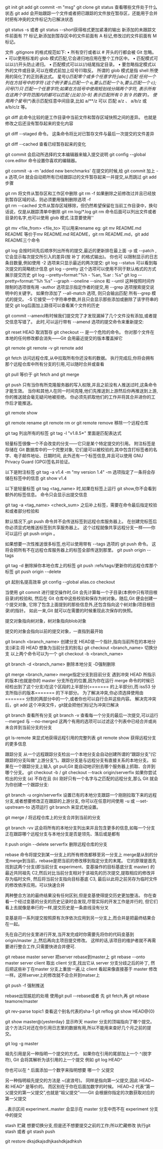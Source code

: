 git init
git add <filename>
git commit -m "msg"
git clone <url>
git status 查看哪些文件处于什么状态
git add 会开始跟踪一个文件或者把已跟踪的文件放在暂存区，还能用于合并时把有冲突的文件标记为已解决状态

git status -s 或者 git status --short获得格式更加紧凑的输出
新添加的未跟踪文件前面有 ?? 标记,新添加到暂存区中的文件前面有 A 标记,修改过的文件前面有 M 标记。

文件 .gitignore 的格式规范如下:
• 所有空行或者以 # 开头的行都会被 Git 忽略。
• 可以使用标准的 glob 模式匹配,它会递归地应用在整个工作区中。
• 匹配模式可以以(/)开头防止递归。
• 匹配模式可以以(/)结尾指定目录。
• 要忽略指定模式以外的文件或目录,可以在模式前加上叹号(!)取反。
所谓的 glob 模式是指 shell 所使用的简化了的正则表达式。 星号(*)匹配零个或多个任意字符;[abc] 匹配
任何一个列在方括号中的字符 (这个例子要么匹配一个 a,要么匹配一个 b,要么匹配一个 c); 问号(?)只
匹配一个任意字符;如果在方括号中使用短划线分隔两个字符, 表示所有在这两个字符范围内的都可以匹配
(比如 [0-9] 表示匹配所有 0 到 9 的数字)。 使用两个星号(\**)表示匹配任意中间目录,比如 a/**/z 可以
匹配 a/z 、 a/b/z 或 a/b/c/z 等。

git diff
此命令比较的是工作目录中当前文件和暂存区域快照之间的差异。 也就是修改之后还没有暂存起来的变化内容

git diff --staged 命令。 这条命令将比对已暂存文件与最后一次提交的文件差异

git diff --cached 查看已经暂存起来的变化

git commit 会启动所选择的文本编辑器来输入提交说明
git config --global core.editor 命令设置你喜欢的编辑器。

git commit -a -m 'added new benchmarks'
在提交的时候,给 git commit 加上 -a 选项,Git 就会自动把所有已经跟踪过的文件暂存起来一并提交,从而跳过 git add 步骤

git rm <file> 将文件从暂存区和工作区中删除
git rm -f <file>如果删除之前修改过并且已经放到暂存区域的话，则必须要用强制删除选项 -f \
git rm --cached <file> 文件从暂存区域移除，但仍然希望保留在当前工作目录中，换句话说，仅是从跟踪清单中删除
git rm log/\*.log  git rm 命令后面可以列出文件或者目录的名字,也可以使用 glob 模式.注意要使用'\'

git mv <file_from> <file_to> 可以用来rename
eg: git mv README.md README 等价于mv README.md README，git rm README.md，git add README三个命令

git log 会按时间先后顺序列出所有的提交,最近的更新排在最上面
-p 或 --patch ,它会显示每次提交所引入的差异(按 补丁 的格式输出)。 你也可
以限制显示的日志条目数量,例如使用 -2 选项来只显示最近的两次提交:
git log --status 可以看到每次提交的简略统计信息
git log --pretty 这个选项可以使用不同于默认格式的方式展示提交历史
git log --pretty=format:"%h - %an, %ar : %s"
git log --pretty=format:"%h %s" --graph
--oneline
--since 和 --until 这种按照时间作限制的选项很有用
-author 选项显示指定作者的提交,用 --grep 选项搜索提交说明中的关键字。
如果你添加了 --all-match 选项, 则只会输出匹配 所有--grep 模式的提交。
-S 它接受一个字符串参数,并且只会显示那些添加或删除了该字符串的提交
git log后面加上路径可以查看某个文件的历史

git commit --amend有时候我们提交完了才发现漏掉了几个文件没有添加,或者提交信息写错了。 此时,可以运行带有 --amend 选项的提交命令来重新提交:

git reset HEAD <file>取消暂存
git checkout -- <file> 是一个危险的命令。 你对那个文件在本地的任何修改都会消失——Git 会用最近提交的版本覆盖掉它

git remote 
git remote -v
git remote add <shortname> <url>

git fetch <remote>访问远程仓库,从中拉取所有你还没有的数据。 执行完成后,你将会拥有那个远程仓库中所有分支的引用,可以随时合并或查看

git pull 等价于 git fetch and git merge

git push <remote> <branch>
只有当你有所克隆服务器的写入权限,并且之前没有人推送过时,这条命令才能生效。 当你和其他人在同一时间克隆,他们先推送到上游然后你再推送到上游,你的推送就会毫无疑问地被拒绝。 你必须先抓取他们的工作并将其合并进你的工作后才能推送。

git remote show <remote>

git remote rename  <old remote name> <new remote name>
git remote rm or git remote remove 移除一个远程仓库

git tag 列出所有的标签
git tag -l "v1.8.5*" 里面是匹配表达式

轻量标签很像一个不会改变的分支——它只是某个特定提交的引用。
附注标签是存储在 Git 数据库中的一个完整对象, 它们是可以被校验的,其中包含打标签者的名字、电子邮件地址、日期时间, 此外还有一个标签信息,并且可以使用 GNU Privacy Guard (GPG)签名并验证。

以下是附注标签
git tag -a v1.4 -m "my version 1.4"
-m 选项指定了一条将会存储在标签中的信息
git show v1.4

以下是轻量标签
git tag <tag_name>
时,如果在标签上运行 git show,你不会看到额外的标签信息。 命令只会显示出提交信息

git tag -a <tag_name> <check_sum> 之后补上标签，需要在命令最后指定校验和或者部分检验和

默认情况下,git push 命令并不会传送标签到远程仓库服务器上。 在创建完标签后你必须显式地推送标签到共享服务器上。 这个过程就像共享远程分支一样——你可以运行 git push origin <tagname>。

如果想要一次性推送很多标签,也可以使用带有 --tags 选项的 git push 命令。 这将会把所有不在远程仓库服务器上的标签全部传送到那里。 git push origin --tags

git tag -d <tagname> 删除掉你本地仓库上的标签
git push <remote> :refs/tags/<tagname>更新你的远程仓库那个标签
git push origin --delete <tagname>

git 起别名提高效率 
git config --global alias.co checkout

当使用 git commit 进行提交操作时,Git 会先计算每一个子目录(本例中只有项目根目录)的校验和, 然后在 Git 仓库中这些校验和保存为树对象。随后,Git 便会创建一个提交对象, 它除了包含上面提到的那些信息外,还包含指向这个树对象(项目根目录)的指针。 如此一来,Git 就可以在需要的时候重现此次保存的快照。

提交对象指向树对象，树对象指向blob对象

提交的对象会指向以前的提交对象，一直指到最开始

git branch <branch_name> 创建分支
HEAD是一个指针,指向当前所在的本地分支(译注:将 HEAD 想象为当前分支的别名)
git checkout <branch_name> 切换分支
以上两个命令可以为一个 git checkout -b <branch_name>

git branch -d <branch_name> 删除本地分支 -D强制删除

git merge <branch_name> merge指定分支到目前分支
遇到冲突
HEAD 所指示的版本(也就是你的 master 分支所在的位置,因为你在运行 merge 命令的时候已经检出到了这个分支)在这个区段的上半部分(======= 的上半部分),而 iss53 分支所指示的版本======= 的下半部分。 为了解决冲突,你必须选择使用由 ======= 分割的两部分中的一个,或者你也可以自行合并这些内容。
解决完冲突后，git add 这个冲突文件，git就会把他们标记为冲突已解决

git branch 查看所有分支
git branch -v 查看每一个分支的最后一次提交,可以运行 
--merged 与 --no-merged 这两个有用的选项可以过滤这个列表中已经合并或尚未合并到当前分支的分支

git ls-remote <remote> 来显式地获得远程引用的完整列表
git remote show <remote> 获得远程分支的更多信息

跟踪分支
从一个远程跟踪分支检出一个本地分支会自动创建所谓的“跟踪分支”(它跟踪的分支叫做“上游分支”)。跟踪分支是与远程分支有直接关系的本地分支。 如果在一个跟踪分支上输入 git pull,Git 能自动地识别去哪个服务器上抓取、合并到哪个分支。
git checkout -b <branch> <remote>/<branch>
git checkout --track origin/serverfix 如果你尝试检出的分支 (a) 不存在且 (b) 刚好只有一个名字与之匹配的远程分支,那么 Git 就会为你创建一个跟踪分支:

git branch -u orgin/serverfix
设置已有的本地分支跟踪一个刚刚拉取下来的远程分支,或者想要修改正在跟踪的上游分支, 你可以在任意时间使用 -u 或 --set-upstream-to 选项运行 git branch 来显式地设置。

git merge <remote>/<branch> 将远程仓库上的分支合并到当前的分支

git branch -vv 这会将所有的本地分支列出来并且包含更多的信息,如每一个分支正在跟踪哪个远程分支与本地分支是否是领先、落后或是都有

it push origin --delete serverfix 删除远程仓库的分支

rebase 命令将提交到某一分支上的所有修改都移至另一分支上
merge是从别的分支merge到当前，rebase是把当前的修改移到指定分支的末尾。
它的原理是首先找到这两个分支(即当前分支 experiment、变基操作的目标基底分支 master) 的最近共同祖先 C2,然后对比当前分支相对于该祖先的历次提交,提取相应的修改并存为临时文件, 然后将当前分支指向目标基底 C3, 最后以此将之前另存为临时文件的修改依序应用。可以快速合并

两种整合方法的最终结果没有任何区别,但是变基使得提交历史更加整洁。 你在查看一个经过变基的分支的历史记录时会发现,尽管实际的开发工作是并行的, 但它们看上去就像是串行的一样,提交历史是一条直线没有分叉

变基是将一系列提交按照原有次序依次应用到另一分支上,而合并是把最终结果合在一起。

先在自己的分支里进行开发,当开发完成时你需要先将你的代码变基到origin/master 上,然后再向主项目提交修改。 这样的话,该项目的维护者就不再需要进行整合工作,只需要快进合并便可.

git rebase master server 把server rebase到master上
git rebase --onto master server client 
取出 client 分支,找出它从 server 分支分歧之后的补丁, 然后把这些补丁在master 分支上重放一遍,让 client 看起来像直接基于 master 修改一样。这样server上的修改就不会合并到matser上

git push -f 强制推送

rebase出现尴尬的处境 使用git pull --rebase或者 先 git fetch,再 git rebase teamone/master

git rev-parse topic1 查看这个别名代表的sha-1
git reflog
git show HEAD@{0}

git show master@{yesterday} 显示昨天 master 分支的顶端指向了哪个提交。 这个方法只对还在你引用日志里的数据有用,所以不能用来查好几个月之前的提交。

git log -g master

祖先引用是另一种指明一个提交的方式。 如果你在引用的尾部加上一个 ^(脱字符), Git 会将其解析为该引用的上一个提交
例如 git log HEAD^

你也可以在 ^ 后面添加一个数字来指明想要 哪一个 父提交

另一种指明祖先提交的方法是 \~(波浪号)。 同样是指向第一父提交,因此 HEAD~ 和 HEAD^ 是等价的。 而区别在于你在后面加数字的时候。 HEAD~2 代表“第一父提交的第一父提交”,也就是“祖父提交”——Git 会根据你指定的次数获取对应的第一父提交

..表示区间
experiment..master 会显示在 master 分支中而不在 experiment 分支中的提交

stash 贮藏
想要切换分支,但是还不想要提交之前的工作;所以贮藏修改
执行git stash 或者 git stash push

git restore dksjdkajsdhjkashdkjadhksh